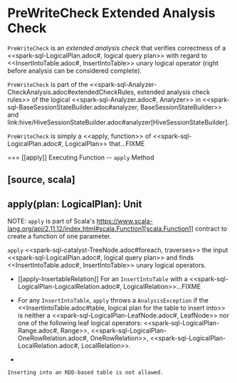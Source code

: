 # PreWriteCheck Extended Analysis Check

`PreWriteCheck` is an *extended analysis check* that verifies correctness of a <<spark-sql-LogicalPlan.adoc#, logical query plan>> with regard to <<InsertIntoTable.adoc#, InsertIntoTable>> unary logical operator (right before analysis can be considered complete).

`PreWriteCheck` is part of the <<spark-sql-Analyzer-CheckAnalysis.adoc#extendedCheckRules, extended analysis check rules>> of the logical <<spark-sql-Analyzer.adoc#, Analyzer>> in <<spark-sql-BaseSessionStateBuilder.adoc#analyzer, BaseSessionStateBuilder>> and link:hive/HiveSessionStateBuilder.adoc#analyzer[HiveSessionStateBuilder].

`PreWriteCheck` is simply a <<apply, function>> of <<spark-sql-LogicalPlan.adoc#, LogicalPlan>> that...FIXME

=== [[apply]] Executing Function -- `apply` Method

[source, scala]
----
apply(plan: LogicalPlan): Unit
----

NOTE: `apply` is part of Scala's https://www.scala-lang.org/api/2.11.12/index.html#scala.Function1[scala.Function1] contract to create a function of one parameter.

`apply` <<spark-sql-catalyst-TreeNode.adoc#foreach, traverses>> the input <<spark-sql-LogicalPlan.adoc#, logical query plan>> and finds <<InsertIntoTable.adoc#, InsertIntoTable>> unary logical operators.


* [[apply-InsertableRelation]] For an `InsertIntoTable` with a <<spark-sql-LogicalPlan-LogicalRelation.adoc#, LogicalRelation>>...FIXME

* For any `InsertIntoTable`, `apply` throws a `AnalysisException` if the <<InsertIntoTable.adoc#table, logical plan for the table to insert into>> is neither a <<spark-sql-LogicalPlan-LeafNode.adoc#, LeafNode>> nor one of the following leaf logical operators: <<spark-sql-LogicalPlan-Range.adoc#, Range>>, <<spark-sql-LogicalPlan-OneRowRelation.adoc#, OneRowRelation>>, <<spark-sql-LogicalPlan-LocalRelation.adoc#, LocalRelation>>.
+
```
Inserting into an RDD-based table is not allowed.
```
